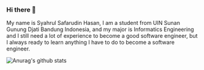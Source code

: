 ### Hi there 👋

My name is Syahrul Safarudin Hasan, I am a student from UIN Sunan Gunung Djati Bandung Indonesia, and my major is Informatics Engineering and I still need a lot of experience to become a good software engineer, but I always ready to learn anything I have to do to become a software engineer.

<!--
**syahrul-ssh/syahrul-ssh** is a ✨ _special_ ✨ repository because its `README.md` (this file) appears on your GitHub profile.

Here are some ideas to get you started:

- 🔭 I’m currently working on ...
- 🌱 I’m currently learning ...
- 👯 I’m looking to collaborate on ...
- 🤔 I’m looking for help with ...
- 💬 Ask me about ...
- 📫 How to reach me: ...
- 😄 Pronouns: ...
- ⚡ Fun fact: ...
-->
![Anurag's github stats](https://github-readme-stats.vercel.app/api?username=syahrul-ssh&show_icons=true&theme=radical)

